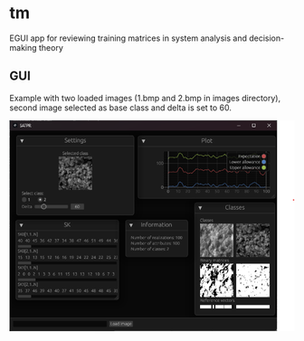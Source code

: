 # tm
EGUI app for reviewing training matrices in system analysis and decision-making theory

## GUI
Example with two loaded images (1.bmp and 2.bmp in images directory), second image selected as base class and delta is set to 60.

![GUI](interface.png "GUI")
